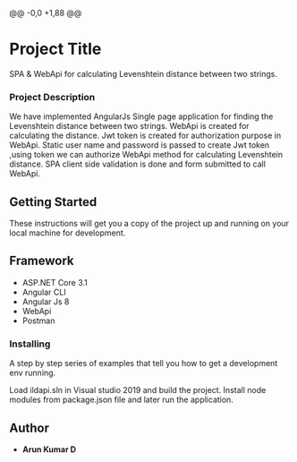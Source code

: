 @@ -0,0 +1,88 @@
# Project Title

SPA & WebApi for calculating Levenshtein distance between two strings.

### Project Description

We have implemented AngularJs Single page application for finding the Levenshtein distance between two strings. WebApi is created for calculating the distance.
Jwt token is created for authorization purpose in WebApi. Static user name and password is passed to create Jwt token ,using token we can authorize WebApi method for calculating Levenshtein distance. SPA client side validation is done and form submitted to call WebApi.  

## Getting Started

These instructions will get you a copy of the project up and running on your local machine for development. 

## Framework
* ASP.NET Core 3.1
* Angular CLI
* Angular Js 8
* WebApi
* Postman 

### Installing

A step by step series of examples that tell you how to get a development env running.

Load ildapi.sln in Visual studio 2019 and build the project. Install node modules from package.json file and later run the application.


## Author

* **Arun Kumar D** 
